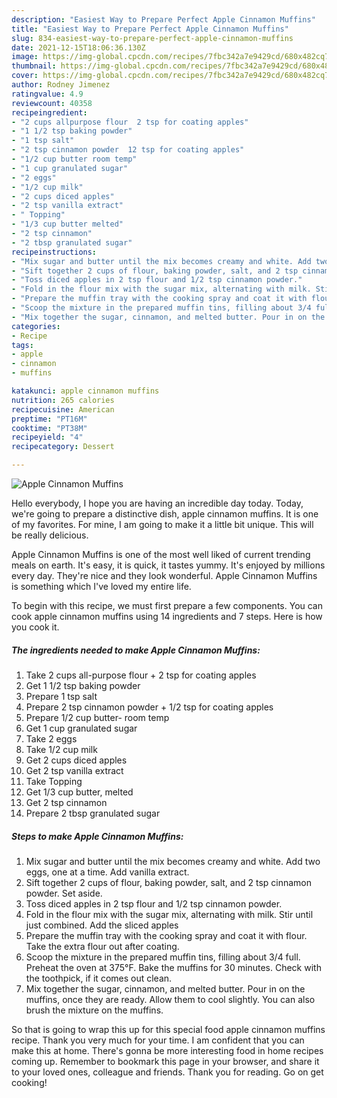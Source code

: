 ```yaml
---
description: "Easiest Way to Prepare Perfect Apple Cinnamon Muffins"
title: "Easiest Way to Prepare Perfect Apple Cinnamon Muffins"
slug: 834-easiest-way-to-prepare-perfect-apple-cinnamon-muffins
date: 2021-12-15T18:06:36.130Z
image: https://img-global.cpcdn.com/recipes/7fbc342a7e9429cd/680x482cq70/apple-cinnamon-muffins-recipe-main-photo.jpg
thumbnail: https://img-global.cpcdn.com/recipes/7fbc342a7e9429cd/680x482cq70/apple-cinnamon-muffins-recipe-main-photo.jpg
cover: https://img-global.cpcdn.com/recipes/7fbc342a7e9429cd/680x482cq70/apple-cinnamon-muffins-recipe-main-photo.jpg
author: Rodney Jimenez
ratingvalue: 4.9
reviewcount: 40358
recipeingredient:
- "2 cups allpurpose flour  2 tsp for coating apples"
- "1 1/2 tsp baking powder"
- "1 tsp salt"
- "2 tsp cinnamon powder  12 tsp for coating apples"
- "1/2 cup butter room temp"
- "1 cup granulated sugar"
- "2 eggs"
- "1/2 cup milk"
- "2 cups diced apples"
- "2 tsp vanilla extract"
- " Topping"
- "1/3 cup butter melted"
- "2 tsp cinnamon"
- "2 tbsp granulated sugar"
recipeinstructions:
- "Mix sugar and butter until the mix becomes creamy and white. Add two eggs, one at a time. Add vanilla extract."
- "Sift together 2 cups of flour, baking powder, salt, and 2 tsp cinnamon powder. Set aside."
- "Toss diced apples in 2 tsp flour and 1/2 tsp cinnamon powder."
- "Fold in the flour mix with the sugar mix, alternating with milk. Stir until just combined. Add the sliced apples"
- "Prepare the muffin tray with the cooking spray and coat it with flour. Take the extra flour out after coating."
- "Scoop the mixture in the prepared muffin tins, filling about 3/4 full. Preheat the oven at 375°F. Bake the muffins for 30 minutes. Check with the toothpick, if it comes out clean."
- "Mix together the sugar, cinnamon, and melted butter. Pour in on the muffins, once they are ready. Allow them to cool slightly. You can also brush the mixture on the muffins."
categories:
- Recipe
tags:
- apple
- cinnamon
- muffins

katakunci: apple cinnamon muffins 
nutrition: 265 calories
recipecuisine: American
preptime: "PT16M"
cooktime: "PT38M"
recipeyield: "4"
recipecategory: Dessert

---
```



![Apple Cinnamon Muffins](https://img-global.cpcdn.com/recipes/7fbc342a7e9429cd/680x482cq70/apple-cinnamon-muffins-recipe-main-photo.jpg)

Hello everybody, I hope you are having an incredible day today. Today, we're going to prepare a distinctive dish, apple cinnamon muffins. It is one of my favorites. For mine, I am going to make it a little bit unique. This will be really delicious.



Apple Cinnamon Muffins is one of the most well liked of current trending meals on earth. It's easy, it is quick, it tastes yummy. It's enjoyed by millions every day. They're nice and they look wonderful. Apple Cinnamon Muffins is something which I've loved my entire life.


To begin with this recipe, we must first prepare a few components. You can cook apple cinnamon muffins using 14 ingredients and 7 steps. Here is how you cook it.

<!--inarticleads1-->

##### The ingredients needed to make Apple Cinnamon Muffins:

1. Take 2 cups all-purpose flour + 2 tsp for coating apples
1. Get 1 1/2 tsp baking powder
1. Prepare 1 tsp salt
1. Prepare 2 tsp cinnamon powder + 1/2 tsp for coating apples
1. Prepare 1/2 cup butter- room temp
1. Get 1 cup granulated sugar
1. Take 2 eggs
1. Take 1/2 cup milk
1. Get 2 cups diced apples
1. Get 2 tsp vanilla extract
1. Take  Topping
1. Get 1/3 cup butter, melted
1. Get 2 tsp cinnamon
1. Prepare 2 tbsp granulated sugar




<!--inarticleads2-->

##### Steps to make Apple Cinnamon Muffins:

1. Mix sugar and butter until the mix becomes creamy and white. Add two eggs, one at a time. Add vanilla extract.
1. Sift together 2 cups of flour, baking powder, salt, and 2 tsp cinnamon powder. Set aside.
1. Toss diced apples in 2 tsp flour and 1/2 tsp cinnamon powder.
1. Fold in the flour mix with the sugar mix, alternating with milk. Stir until just combined. Add the sliced apples
1. Prepare the muffin tray with the cooking spray and coat it with flour. Take the extra flour out after coating.
1. Scoop the mixture in the prepared muffin tins, filling about 3/4 full. Preheat the oven at 375°F. Bake the muffins for 30 minutes. Check with the toothpick, if it comes out clean.
1. Mix together the sugar, cinnamon, and melted butter. Pour in on the muffins, once they are ready. Allow them to cool slightly. You can also brush the mixture on the muffins.




So that is going to wrap this up for this special food apple cinnamon muffins recipe. Thank you very much for your time. I am confident that you can make this at home. There's gonna be more interesting food in home recipes coming up. Remember to bookmark this page in your browser, and share it to your loved ones, colleague and friends. Thank you for reading. Go on get cooking!
